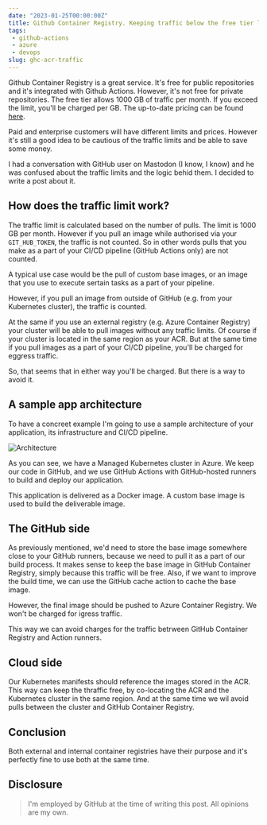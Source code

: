 ```yaml
---
date: "2023-01-25T00:00:00Z"
title: Github Container Registry. Keeping traffic below the free tier limit.
tags: 
 - github-actions
 - azure
 - devops
slug: ghc-acr-traffic
---
```


Github Container Registry is a great service. It's free for public repositories and it's integrated with Github Actions. However, it's not free for private repositories. The free tier allows 1000 GB of traffic per month. If you exceed the limit, you'll be charged per GB. The up-to-date pricing can be found [here](https://docs.github.com/en/billing/managing-billing-for-github-packages/about-billing-for-github-packages#about-billing-for-github-packages).

Paid and enterprise customers will have different limits and prices. However it's still a good idea to be cautious of the traffic limits and be able to save some money.

I had a conversation with GitHub user on Mastodon (I know, I know) and he was confused about the traffic limits and the logic behid them. I decided to write a post about it.

## How does the traffic limit work?

The traffic limit is calculated based on the number of pulls. The limit is 1000 GB per month. However if you pull an image while authorised via your `GIT_HUB_TOKEN`, the traffic is not counted. So in other words pulls that you make as a part of your CI/CD pipeline (GitHub Actions only) are not counted.

A typical use case would be the pull of custom base images, or an image that you use to execute sertain tasks as a part of your pipeline.

However, if you pull an image from outside of GitHub (e.g. from your Kubernetes cluster), the traffic is counted.

At the same if you use an external registry (e.g. Azure Container Registry) your cluster will be able to pull images without any traffic limits. Of course if your cluster is located in the same region as your ACR. But at the same time if you pull images as a part of your CI/CD pipeline, you'll be charged for eggress traffic.

So, that seems that in either way you'll be charged. But there is a way to avoid it.

## A sample app architecture

To have a concreet example I'm going to use a sample architecture of your application, its infrastructure and CI/CD pipeline.

![Architecture](/images/ghc-acr-traffic/architecture.png)

As you can see, we have a Managed Kubernetes cluster in Azure. We keep our code in GitHub, and we use GitHub Actions with GitHub-hosted runners to build and deploy our application.

This application is delivered as a Docker image. A custom base image is used to build the deliverable image.

## The GitHub side

As previously mentioned, we'd need to store the base image somewhere close to your GitHub runners, because we need to pull it as a part of our build process. It makes sense to keep the base image in GitHub Container Registry, simply because this traffic will be free. Also, if we want to improve the build time, we can use the GitHub cache action to cache the base image.

However, the final image should be pushed to Azure Container Registry. We won't be charged for igress traffic.

This way we can avoid charges for the traffic betrween GitHub Container Registry and Action runners.

## Cloud side

Our Kubernetes manifests should reference the images stored in the ACR. This way can keep the thraffic free, by co-locating the ACR and the Kubernetes cluster in the same region. And at the same time we wil avoid pulls between the cluster and GitHub Container Registry.

## Conclusion

Both external and internal container registries have their purpose and it's perfectly fine to use both at the same time.

## Disclosure

> I'm employed by GitHub at the time of writing this post. All opinions are my own.